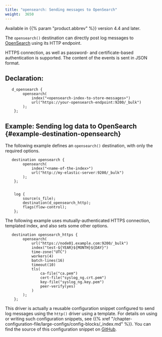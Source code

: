 ```yaml
---
title: "opensearch: Sending messages to OpenSearch"
weight:  3650
---
```

<!-- DISCLAIMER: This file is based on the syslog-ng Open Source Edition documentation https://github.com/balabit/syslog-ng-ose-guides/commit/2f4a52ee61d1ea9ad27cb4f3168b95408fddfdf2 and is used under the terms of The syslog-ng Open Source Edition Documentation License. The file has been modified by Axoflow. -->

Available in {{% param "product.abbrev" %}} version 4.4 and later.

The `opensearch()` destination can directly post log messages to [OpenSearch](https://opensearch.org/) using its HTTP endpoint.

HTTPS connection, as well as password- and certificate-based authentication is supported. The content of the events is sent in JSON format.


## Declaration:

```shell
   d_opensearch {
        opensearch(
            index("<opensearch-index-to-store-messages>")
            url("https://your-opensearch-endpoint:9200/_bulk")
        );
    };
```

## Example: Sending log data to OpenSearch {#example-destination-opensearch}

The following example defines an `opensearch()` destination, with only the required options.

```shell
   destination opensearch {
        opensearch(
            index("<name-of-the-index>")
            url("http://my-elastic-server:9200/_bulk")
        );
    };
    
    
    log {
        source(s_file);
        destination(d_opensearch_http);
        flags(flow-control);
    };
```

The following example uses mutually-authenticated HTTPS connection, templated index, and also sets some other options.

```shell
   destination opensearch_https {
        opensearch(
            url("https://node01.example.com:9200/_bulk")
            index("test-${YEAR}${MONTH}${DAY}")
            time-zone("UTC")
            workers(4)
            batch-lines(16)
            timeout(10)
            tls(
                ca-file("ca.pem")
                cert-file("syslog_ng.crt.pem")
                key-file("syslog_ng.key.pem")
                peer-verify(yes)
            )
        );
    };
```

This driver is actually a reusable configuration snippet configured to send log messages using the `http()` driver using a template. For details on using or writing such configuration snippets, see {{% xref "/chapter-configuration-file/large-configs/config-blocks/_index.md" %}}. You can find the source of this configuration snippet on [GitHub](https://github.com/syslog-ng/syslog-ng/tree/master/scl/opensearch).
